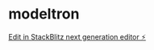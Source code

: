 # modeltron

[Edit in StackBlitz next generation editor ⚡️](https://stackblitz.com/~/github.com/ydideh810/modeltron)